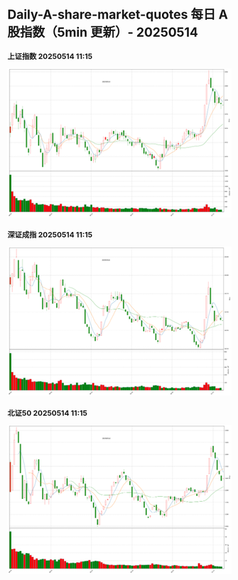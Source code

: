 
# Daily-A-share-market-quotes 每日 A 股指数（5min 更新）- 20250514

### 上证指数 20250514 11:15
![](./fig/2025/5/20250514-sh000001.png)

### 深证成指 20250514 11:15
![](./fig/2025/5/20250514-sz399001.png)

### 北证50 20250514 11:15
![](./fig/2025/5/20250514-bj899050.png)
